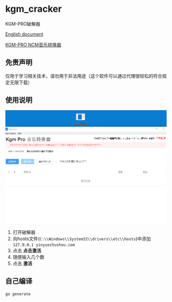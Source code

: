 # kgm_cracker
KGM-PRO破解器

[English document](README.md)

[KGM-PRO NCM音乐转换器](https://www.yinyuezhushou.com/kgm?from=1)

## 免责声明

仅用于学习相关技术，请勿用于非法用途（这个软件可以通过代理很轻松的符合规定无限下载）

## 使用说明

![how_to_use](img/how_to_use.gif)

1. 打开破解器
2. 向hosts文件(`C:\\Windows\\System32\\drivers\\etc\\hosts`)中添加 `127.0.0.1 yinyuezhushou.com`
3. 点击 **点击激活**
4. 随便输入几个数
5. 点击 **激活**

## 自己编译

```bash
go generate
```